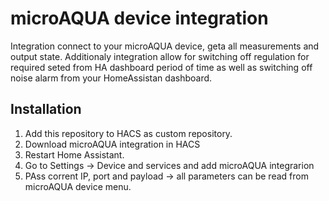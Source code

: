# microAQUA device integration

Integration connect to your microAQUA device, geta all measurements and output state. Additionaly integration allow for switching off regulation for required seted from HA dashboard period of time as well as switching off noise alarm from your HomeAssistan dashboard.

## Installation

1. Add this repository to HACS as custom repository.
2. Download microAQUA integration in HACS
3. Restart Home Assistant.
4. Go to Settings -> Device and services and add microAQUA integrarion 
5. PAss corrent IP, port and payload -> all parameters can be read from microAQUA device menu.
